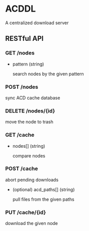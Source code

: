 # ACDDL

A centralized download server

## RESTful API

### GET /nodes

* pattern (string)

    search nodes by the given pattern

### POST /nodes

sync ACD cache database

### DELETE /nodes/{id}

move the node to trash

### GET /cache

* nodes[] (string)

    compare nodes

### POST /cache

abort pending downloads

* (optional) acd_paths[] (string)

    pull files from the given paths

### PUT /cache/{id}

download the given node
